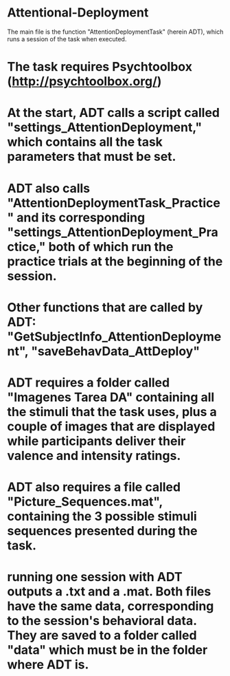 # Attentional-Deployment

The main file is the function "AttentionDeploymentTask" (herein ADT), which runs a session of the task when executed.

# The task requires Psychtoolbox (http://psychtoolbox.org/)

# At the start, ADT calls a script called "settings_AttentionDeployment," which contains all the task parameters that must be set.

# ADT also calls "AttentionDeploymentTask_Practice" and its corresponding "settings_AttentionDeployment_Practice," both of which run the practice trials at the beginning of the session.

# Other functions that are called by ADT: "GetSubjectInfo_AttentionDeployment", "saveBehavData_AttDeploy" 

# ADT requires a folder called "Imagenes Tarea DA" containing all the stimuli that the task uses, plus a couple of images that are displayed while participants deliver their valence and intensity ratings.

# ADT also requires a file called "Picture_Sequences.mat", containing the 3 possible stimuli sequences presented during the task.

# running one session with ADT outputs a .txt and a .mat. Both files have the same data, corresponding to the session's behavioral data. They are saved to a folder called "data" which must be in the folder where ADT is.





